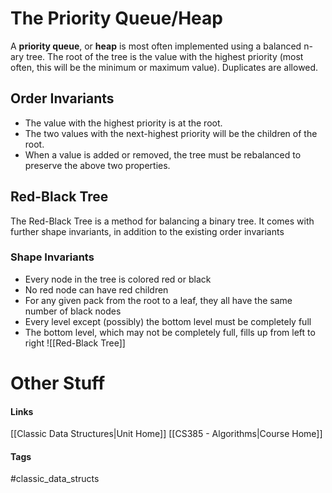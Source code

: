 # The Priority Queue/Heap
A **priority queue**, or **heap** is most often implemented using a balanced n-ary tree. The root of the tree is the value with the highest priority (most often, this will be the minimum or maximum value). Duplicates are allowed.
## Order Invariants
* The value with the highest priority is at the root.
* The two values with the next-highest priority will be the children of the root.
* When a value is added or removed, the tree must be rebalanced to preserve the above two properties.
## Red-Black Tree
The Red-Black Tree is a method for balancing a binary tree. It comes with further shape invariants, in addition to the existing order invariants
### Shape Invariants
* Every node in the tree is colored red or black
* No red node can have red children
* For any given pack from the root to a leaf, they all have the same number of black nodes
* Every level except (possibly) the bottom level must be completely full
* The bottom level, which may not be completely full, fills up from left to right
![[Red-Black Tree]]
# Other Stuff
#### Links
[[Classic Data Structures|Unit Home]]
[[CS385 - Algorithms|Course Home]]
#### Tags
#classic_data_structs